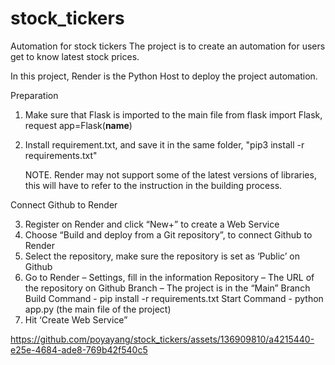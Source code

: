 # stock_tickers
 Automation for stock tickers
The project is to create an automation for users get to know latest stock prices.

In this project, Render is the Python Host to deploy the project automation.

Preparation
1.	Make sure that Flask is imported to the main file
 from flask import Flask, request
app=Flask(__name__)

2.	Install requirement.txt, and save it in the same folder, "pip3 install -r requirements.txt"

  	NOTE. Render may not support some of the latest versions of libraries, this will have to refer to the instruction in the building process.

Connect Github to Render

3.	Register on Render and click “New+” to create a Web Service
4.	Choose “Build and deploy from a Git repository”, to connect Github to Render
5.	Select the repository, make sure the repository is set as ‘Public’ on Github
6.	Go to Render – Settings, fill in the information 
Repository – The URL of the repository on Github
Branch – The project is in the “Main” Branch
Build Command - pip install -r requirements.txt
Start Command - python app.py (the main file of the project)
7.	Hit ‘Create Web Service”


https://github.com/poyayang/stock_tickers/assets/136909810/a4215440-e25e-4684-ade8-769b42f540c5





